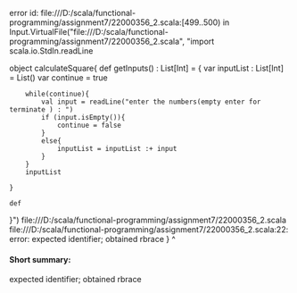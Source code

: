 error id: file:///D:/scala/functional-programming/assignment7/22000356_2.scala:[499..500) in Input.VirtualFile("file:///D:/scala/functional-programming/assignment7/22000356_2.scala", "import scala.io.StdIn.readLine

object calculateSquare{
    def getInputs() : List[Int] = {
        var inputList : List[Int] = List()
        var continue = true

        while(continue){
            val input = readLine("enter the numbers(empty enter for terminate ) : ")
            if (input.isEmpty()){
                continue = false
            }
            else{
                inputList = inputList :+ input
            }
        }
        inputList

    }

    def
}")
file:///D:/scala/functional-programming/assignment7/22000356_2.scala
file:///D:/scala/functional-programming/assignment7/22000356_2.scala:22: error: expected identifier; obtained rbrace
}
^
#### Short summary: 

expected identifier; obtained rbrace